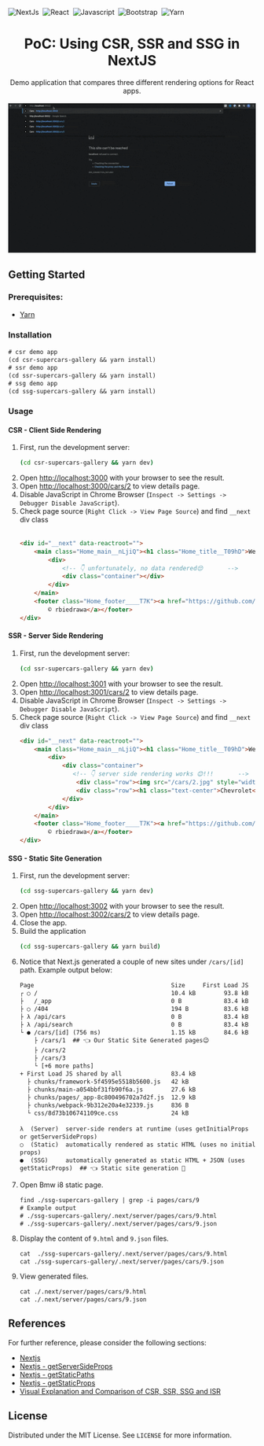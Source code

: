 ![NextJs](https://img.shields.io/badge/next.js-000000?style=for-the-badge&logo=nextdotjs&logoColor=white)&nbsp;
![React](https://img.shields.io/badge/react%20-%23F7DF1E.svg?logo=react&logoColor=white&style=for-the-badge&color=darkblue)&nbsp;
![Javascript](https://img.shields.io/badge/JavaScript%20-%23F7DF1E.svg?logo=javascript&logoColor=black&style=for-the-badge&color=F7DF1E)&nbsp;
![Bootstrap](https://img.shields.io/badge/Bootstrap%20-%23F7DF1E.svg?logo=bootstrap&logoColor=white&style=for-the-badge&color=7044A3)&nbsp;
![Yarn](https://img.shields.io/badge/Yarn%20-%23F7DF1E.svg?logo=yarn&logoColor=white&style=for-the-badge&color=2C8EBB)&nbsp;

# <center>PoC: Using CSR, SSR and SSG in NextJS</center>

<div align="center">
Demo application that compares three different rendering options for React apps.
</div>
<br/>
<div align="center">
<img src="_docs/img/demo.gif">
</div>


## Getting Started

### Prerequisites:

* [Yarn](https://yarnpkg.com/)

### Installation

```shell
# csr demo app
(cd csr-supercars-gallery && yarn install)
# ssr demo app
(cd ssr-supercars-gallery && yarn install)
# ssg demo app
(cd ssg-supercars-gallery && yarn install)
```

### Usage

#### CSR - Client Side Rendering

1. First, run the development server:
    ```bash
    (cd csr-supercars-gallery && yarn dev)
    ```
2. Open [http://localhost:3000](http://localhost:3000) with your browser to see the result.
3. Open [http://localhost:3000/cars/2](http://localhost:3000/cars/2) to view details page.
4. Disable JavaScript in Chrome Browser (`Inspect -> Settings -> Debugger Disable JavaScript`).
5. Check page source (`Right Click -> View Page Source`) and find `__next` div class
   ```html
   
   <div id="__next" data-reactroot="">
       <main class="Home_main__nLjiQ"><h1 class="Home_title__T09hD">Welcome to <a href="/">Supercars</a> Gallery!</h1><br>
           <div>
               <!-- 👇 unfortunately, no data rendered😔       -->
               <div class="container"></div>
           </div>
       </main>
       <footer class="Home_footer____T7K"><a href="https://github.com/rbiedrawa" target="_blank" rel="noopener noreferrer">Copyright
           © rbiedrawa</a></footer>
   </div>
   ```

#### SSR - Server Side Rendering

1. First, run the development server:
    ```bash
    (cd ssr-supercars-gallery && yarn dev)
    ```
2. Open [http://localhost:3001](http://localhost:3001) with your browser to see the result.
3. Open [http://localhost:3001/cars/2](http://localhost:3001/cars/2) to view details page.
4. Disable JavaScript in Chrome Browser (`Inspect -> Settings -> Debugger Disable JavaScript`).
5. Check page source (`Right Click -> View Page Source`) and find `__next` div class
   ```html
   <div id="__next" data-reactroot="">
       <main class="Home_main__nLjiQ"><h1 class="Home_title__T09hD">Welcome to <a href="/">Supercars</a> Gallery!</h1><br>
           <div>
               <div class="container">
                  <!-- 👇 server side rendering works 😊!!!       -->
                   <div class="row"><img src="/cars/2.jpg" style="width:100%"></div>
                   <div class="row"><h1 class="text-center">Chevrolet</h1></div>
               </div>
           </div>
       </main>
       <footer class="Home_footer____T7K"><a href="https://github.com/rbiedrawa" target="_blank" rel="noopener noreferrer">Copyright
           © rbiedrawa</a></footer>
   </div>
   ```

#### SSG - Static Site Generation

1. First, run the development server:
    ```bash
    (cd ssg-supercars-gallery && yarn dev)
    ```
2. Open [http://localhost:3002](http://localhost:3002) with your browser to see the result.
3. Open [http://localhost:3002/cars/2](http://localhost:3002/cars/2) to view details page.
4. Close the app.
5. Build the application
   ```bash
   (cd ssg-supercars-gallery && yarn build)
   ```
6. Notice that Next.js generated a couple of new sites under `/cars/[id]` path. Example output below:
   ```shell
   Page                                       Size     First Load JS
   ┌ ○ /                                      10.4 kB        93.8 kB
   ├   /_app                                  0 B            83.4 kB
   ├ ○ /404                                   194 B          83.6 kB
   ├ λ /api/cars                              0 B            83.4 kB
   ├ λ /api/search                            0 B            83.4 kB
   └ ● /cars/[id] (756 ms)                    1.15 kB        84.6 kB 
       ├ /cars/1  ## 👈 Our Static Site Generated pages😉
       ├ /cars/2 
       ├ /cars/3
       └ [+6 more paths]
   + First Load JS shared by all              83.4 kB
     ├ chunks/framework-5f4595e5518b5600.js   42 kB
     ├ chunks/main-a054bbf31fb90f6a.js        27.6 kB
     ├ chunks/pages/_app-8c800496702a7d2f.js  12.9 kB
     ├ chunks/webpack-9b312e20a4e32339.js     836 B
     └ css/8d73b106741109ce.css               24 kB
   
   λ  (Server)  server-side renders at runtime (uses getInitialProps or getServerSideProps)
   ○  (Static)  automatically rendered as static HTML (uses no initial props)
   ●  (SSG)     automatically generated as static HTML + JSON (uses getStaticProps)  ## 👈 Static site generation 💪
   ```
7. Open Bmw i8 static page.
   ```shell
   find ./ssg-supercars-gallery | grep -i pages/cars/9
   # Example output
   # ./ssg-supercars-gallery/.next/server/pages/cars/9.html
   # ./ssg-supercars-gallery/.next/server/pages/cars/9.json
   ```
8. Display the content of `9.html` and `9.json` files.
   ```shell
   cat  ./ssg-supercars-gallery/.next/server/pages/cars/9.html
   cat ./ssg-supercars-gallery/.next/server/pages/cars/9.json 
   ```
9. View generated files.
   ```shell
   cat ./.next/server/pages/cars/9.html
   cat ./.next/server/pages/cars/9.json
   ```

## References

For further reference, please consider the following sections:

* [Nextjs](https://nextjs.org/docs/getting-started)
* [Nextjs - getServerSideProps](https://nextjs.org/docs/basic-features/data-fetching/get-server-side-props)
* [Nextjs - getStaticPaths](https://nextjs.org/docs/basic-features/data-fetching/get-static-paths)
* [Nextjs - getStaticProps](https://nextjs.org/docs/basic-features/data-fetching/get-static-props)
* [Visual Explanation and Comparison of CSR, SSR, SSG and ISR](https://dev.to/pahanperera/visual-explanation-and-comparison-of-csr-ssr-ssg-and-isr-34ea)

## License

Distributed under the MIT License. See `LICENSE` for more information.